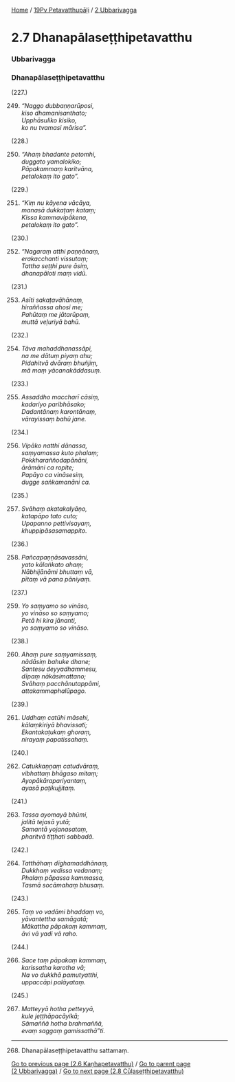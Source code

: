 
[Home](/) / [19Pv Petavatthupāḷi](../../19Pv.md) / [2 Ubbarivagga](../2.md)

# 2.7 Dhanapālaseṭṭhipetavatthu

### Ubbarivagga

### Dhanapālaseṭṭhipetavatthu

(227.)

249. _“Naggo dubbaṇṇarūposi,_  
_kiso dhamanisanthato;_  
_Upphāsuliko kisiko,_  
_ko nu tvamasi mārisa”._  


(228.)

250. _“Ahaṃ bhadante petomhi,_  
_duggato yamalokiko;_  
_Pāpakammaṃ karitvāna,_  
_petalokaṃ ito gato”._  


(229.)

251. _“Kiṃ nu kāyena vācāya,_  
_manasā dukkaṭaṃ kataṃ;_  
_Kissa kammavipākena,_  
_petalokaṃ ito gato”._  


(230.)

252. _“Nagaraṃ atthi paṇṇānaṃ,_  
_erakacchanti vissutaṃ;_  
_Tattha seṭṭhi pure āsiṃ,_  
_dhanapāloti maṃ vidū._  


(231.)

253. _Asīti sakaṭavāhānaṃ,_  
_hiraññassa ahosi me;_  
_Pahūtaṃ me jātarūpaṃ,_  
_muttā veḷuriyā bahū._  


(232.)

254. _Tāva mahaddhanassāpi,_  
_na me dātuṃ piyaṃ ahu;_  
_Pidahitvā dvāraṃ bhuñjiṃ,_  
_mā maṃ yācanakāddasuṃ._  


(233.)

255. _Assaddho maccharī cāsiṃ,_  
_kadariyo paribhāsako;_  
_Dadantānaṃ karontānaṃ,_  
_vārayissaṃ bahū jane._  


(234.)

256. _Vipāko natthi dānassa,_  
_saṃyamassa kuto phalaṃ;_  
_Pokkharaññodapānāni,_  
_ārāmāni ca ropite;_  
_Papāyo ca vināsesiṃ,_  
_dugge saṅkamanāni ca._  


(235.)

257. _Svāhaṃ akatakalyāṇo,_  
_katapāpo tato cuto;_  
_Upapanno pettivisayaṃ,_  
_khuppipāsasamappito._  


(236.)

258. _Pañcapaṇṇāsavassāni,_  
_yato kālaṅkato ahaṃ;_  
_Nābhijānāmi bhuttaṃ vā,_  
_pītaṃ vā pana pāniyaṃ._  


(237.)

259. _Yo saṃyamo so vināso,_  
_yo vināso so saṃyamo;_  
_Petā hi kira jānanti,_  
_yo saṃyamo so vināso._  


(238.)

260. _Ahaṃ pure saṃyamissaṃ,_  
_nādāsiṃ bahuke dhane;_  
_Santesu deyyadhammesu,_  
_dīpaṃ nākāsimattano;_  
_Svāhaṃ pacchānutappāmi,_  
_attakammaphalūpago._  


(239.)

261. _Uddhaṃ catūhi māsehi,_  
_kālaṃkiriyā bhavissati;_  
_Ekantakaṭukaṃ ghoraṃ,_  
_nirayaṃ papatissahaṃ._  


(240.)

262. _Catukkaṇṇaṃ catudvāraṃ,_  
_vibhattaṃ bhāgaso mitaṃ;_  
_Ayopākārapariyantaṃ,_  
_ayasā paṭikujjitaṃ._  


(241.)

263. _Tassa ayomayā bhūmi,_  
_jalitā tejasā yutā;_  
_Samantā yojanasataṃ,_  
_pharitvā tiṭṭhati sabbadā._  


(242.)

264. _Tatthāhaṃ dīghamaddhānaṃ,_  
_Dukkhaṃ vedissa vedanaṃ;_  
_Phalaṃ pāpassa kammassa,_  
_Tasmā socāmahaṃ bhusaṃ._  


(243.)

265. _Taṃ vo vadāmi bhaddaṃ vo,_  
_yāvantettha samāgatā;_  
_Mākattha pāpakaṃ kammaṃ,_  
_āvi vā yadi vā raho._  


(244.)

266. _Sace taṃ pāpakaṃ kammaṃ,_  
_karissatha karotha vā;_  
_Na vo dukkhā pamutyatthi,_  
_uppaccāpi palāyataṃ._  


(245.)

267. _Matteyyā hotha petteyyā,_  
_kule jeṭṭhāpacāyikā;_  
_Sāmaññā hotha brahmaññā,_  
_evaṃ saggaṃ gamissathā”ti._  


---

268. Dhanapālaseṭṭhipetavatthu sattamaṃ.



[Go to previous page (2.6 Kaṇhapetavatthu)](2.6.md) / [Go to parent page (2 Ubbarivagga)](../2.md) / [Go to next page (2.8 Cūḷaseṭṭhipetavatthu)](2.8.md)


